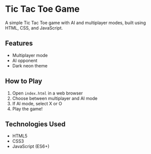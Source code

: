   # Tic Tac Toe Game

  A simple Tic Tac Toe game with AI and multiplayer modes, built using HTML, CSS, and JavaScript.

  ## Features
  - Multiplayer mode
  - AI opponent
  - Dark neon theme

  ## How to Play
  1. Open `index.html` in a web browser
  2. Choose between multiplayer and AI mode
  3. If AI mode, select X or O
  4. Play the game!

  ## Technologies Used
  - HTML5
  - CSS3
  - JavaScript (ES6+)